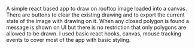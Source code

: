 A simple react based app to draw on rooftop image loaded into a canvas.
There are buttons to clear the existing drawing and to export the current state of the image with drawing on it. 
When any closed polygon is found a message is shown on UI but there is no restriction that only polygons are allowed to be drawn. 
I used basic react hooks, canvas, mouse tracking events to cover most of the app with basic styling. 
